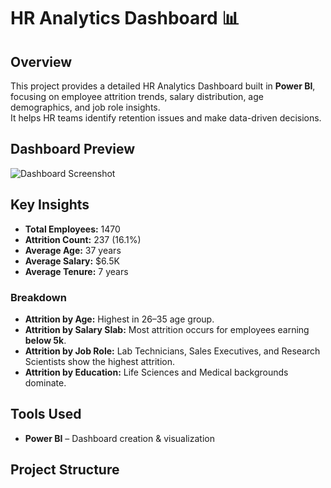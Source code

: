 # HR Analytics Dashboard 📊

## Overview  
This project provides a detailed HR Analytics Dashboard built in **Power BI**, focusing on employee attrition trends, salary distribution, age demographics, and job role insights.  
It helps HR teams identify retention issues and make data-driven decisions.

## Dashboard Preview  
![Dashboard Screenshot](images/hr_analytics_dashboard.png)

## Key Insights  
- **Total Employees:** 1470  
- **Attrition Count:** 237 (16.1%)  
- **Average Age:** 37 years  
- **Average Salary:** $6.5K  
- **Average Tenure:** 7 years  

### Breakdown
- **Attrition by Age:** Highest in 26–35 age group.  
- **Attrition by Salary Slab:** Most attrition occurs for employees earning **below 5k**.  
- **Attrition by Job Role:** Lab Technicians, Sales Executives, and Research Scientists show the highest attrition.  
- **Attrition by Education:** Life Sciences and Medical backgrounds dominate.  

## Tools Used  
- **Power BI** – Dashboard creation & visualization

## Project Structure  
